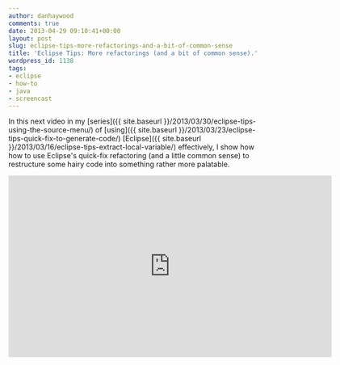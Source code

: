 ```yaml
---
author: danhaywood
comments: true
date: 2013-04-29 09:10:41+00:00
layout: post
slug: eclipse-tips-more-refactorings-and-a-bit-of-common-sense
title: 'Eclipse Tips: More refactorings (and a bit of common sense).'
wordpress_id: 1138
tags:
- eclipse
- how-to
- java
- screencast
---
```


In this next video in my [series]({{ site.baseurl }}/2013/03/30/eclipse-tips-using-the-source-menu/) of [using]({{ site.baseurl }}/2013/03/23/eclipse-tips-quick-fix-to-generate-code/) [Eclipse]({{ site.baseurl }}/2013/03/16/eclipse-tips-extract-local-variable/) effectively, I show how how to use Eclipse's quick-fix refactoring (and a little common sense) to restructure some hairy code into something rather more palatable.

<iframe width="640" height="360" src="https://www.youtube.com/embed/o9Bi34JkLsg" frameborder="0" allowfullscreen></iframe>

